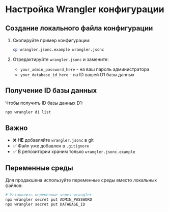 # Настройка Wrangler конфигурации

## Создание локального файла конфигурации

1. Скопируйте пример конфигурации:
   ```bash
   cp wrangler.jsonc.example wrangler.jsonc
   ```

2. Отредактируйте `wrangler.jsonc` и замените:
   - `your_admin_password_here` - на ваш пароль администратора
   - `your_database_id_here` - на ID вашей D1 базы данных

## Получение ID базы данных

Чтобы получить ID базы данных D1:

```bash
npx wrangler d1 list
```

## Важно

- ❌ **НЕ** добавляйте `wrangler.jsonc` в git
- ✅ Файл уже добавлен в `.gitignore`
- ✅ В репозитории храним только `wrangler.jsonc.example`

## Переменные среды

Для продакшена используйте переменные среды вместо локальных файлов:

```bash
# Установить переменные через wrangler
npx wrangler secret put ADMIN_PASSWORD
npx wrangler secret put DATABASE_ID
``` 